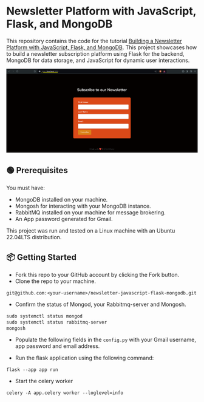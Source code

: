 # Newsletter Platform with JavaScript, Flask, and MongoDB
This repository contains the code for the tutorial [Building a Newsletter Platform with JavaScript, Flask, and MongoDB](). This project showcases how to build a newsletter subscription platform using Flask for the backend, MongoDB for data storage, and JavaScript for dynamic user interactions.

![Newsletter Landing Page](screenshot.png)

## 🟢 Prerequisites

You must have:

- MongoDB installed on your machine. 
- Mongosh for interacting with your MongoDB instance. 
- RabbitMQ installed on your machine for message brokering. 
- An App password generated for Gmail.

This project was run and tested on a Linux machine with an Ubuntu 22.04LTS distribution.

## 📦 Getting Started
- Fork this repo to your GitHub account by clicking the Fork button.
- Clone the repo to your machine.

```command
git@github.com:<your-username>/newsletter-javascript-flask-mongodb.git
```

- Confirm the status of Mongod, your Rabbitmq-server and Mongosh.

```command
sudo systemctl status mongod
sudo systemctl status rabbitmq-server
mongosh 
```

- Populate the following fields in the `config.py` with your Gmail username, app password and email address.

- Run the flask application using the following command:

```command
flask --app app run
```

- Start the celery worker

```command
celery -A app.celery worker --loglevel=info
```

